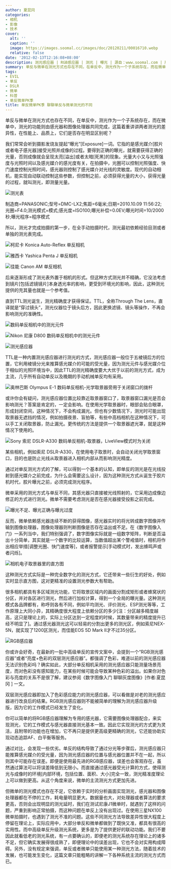 ```yaml
---
author: 夏昆冈
categories:
- 相机
- 影像
- 技术
cover:
  alt: ''
  caption: ''
  image: https://images.soomal.cc/images/doc/20120211/00016710.webp
  relative: false
date: '2012-02-13T12:16:08+08:00'
description: 测光感应器 | RGB感应器 | 测光 | 曝光 | 源自：www.soomal.com | 版权：原创 |  平均/总评分：10.00/150
summary: 单反与微单在测光方式也存在不同，在单反中，测光作为一个子系统存在，而在微单中，测光的功能则由感光器和图像处理器共同完成，这篇着重讲讲两者测光的差异性，在性能上、品质上，它们是否存在明显区别呢？我们常常会听到摄影发烧友提起“曝光”一词。它指的是感光媒介[胶片或者电子感光器]接受光照并成像的过程。
tags:
- EVIL
- 单反
- DSLR
- 微单
- 科普
- 单反微单PK季
title: 单反微单PK季 聊聊单反与微单测光的不同
---
```


单反与微单在测光方式也存在不同，在单反中，测光作为一个子系统存在，而在微单中，测光的功能则由感光器和图像处理器共同完成，这篇着重讲讲两者测光的差异性，在性能上、品质上，它们是否存在明显区别呢？

我们常常会听到摄影发烧友提起“曝光”[Exposure]一词。它指的是感光媒介[胶片或者电子感光器]接受光照并成像的过程。要得到正确的曝光，就需要获得正确的光量，否则成像就会呈现太亮[溢出]或者太暗[死黑]的现象。光量大小又与光照强度与光照时间以及感光媒介的感光度有关，在拍摄中，光圈可以控制光照强度、快门速度控制光照时间，感光器则控制了感光媒介对光线的灵敏度。现代的自动相机，能实现自动联动控制这些参数，但控制之前，必须获得光量的大小，获得光量的过程，就叫测光，即测量光量。

![测光表](https://images.soomal.cc/images/doc/20120211/00016705.webp)

制造商=PANASONIC;型号=DMC-LX2;焦距=6毫米;日期=2010.10.09 11:56:22;光圈=F4.0;测光模式=模式;感光度=ISO100;曝光补偿=0.0EV;曝光时间=10/2000秒;曝光程序=程序模式


所以，测光才完成拍摄的第一步，在全手动拍摄时代，测光最初依赖经验目测或者单独的测光表完成。

![柯尼卡 Konica Auto-Reflex 单反相机](https://images.soomal.cc/images/doc/20120211/00016706.webp)




![雅西卡 Yashica Penta J 单反相机](https://images.soomal.cc/images/doc/20120211/00016707.webp)




![佳能 Canon AM 单反相机](https://images.soomal.cc/images/doc/20120211/00016708.webp)




后来逐渐形成了测光表外置于相机的形式。但这种方式测光并不精确，它没法考虑到镜片[包括滤镜镜片]本身透光率的影响，更受到环境光的影响，因此，这种测光提供的充其量也就是一个参考值。

直到TTL测光诞生，测光精确度才获得保证。TTL，全称Through The Lens，直译就是“穿过镜头”，测光仪器位于镜头后方，因此更换滤镜、镜头等操作，不再会影响测光的准确性。

![数码单反相机中的测光元件](https://images.soomal.cc/images/doc/20120211/00016710.webp)




![Nikon 尼康 D800 数码单反相机中的测光元件](https://images.soomal.cc/images/doc/20120211/00016709.webp)




![测光感应器](https://images.soomal.cc/images/doc/20120211/00016712.webp)




TTL是一种内置测光感应器进行测光的方式，测光感应器一般位于五棱镜后方的位置，它利用棱镜分光来推算感光媒介的可能的受光量，因为测光元件与感光媒介位于相似的光照环境当中，因此TTL的测光精确度要大大优于以前的测光方式，成为主流，几乎所有自动单反以及晚期的手动机械单反均有采用。

![奥林巴斯 Olympus E-1 数码单反相机-光学取景器旁用于关闭窗口的拨杆](https://images.soomal.cc/images/doc/20120211/00016711.webp)




或许你会有疑问，测光感应器位置比较靠近取景器窗口了，取景器窗口漏光是否会影响测光？答案是肯定的，一定会影响。在使用光学取景器时，眼部会贴合眼罩，形成封闭空间，这种情况下，不会构成漏光。但也有少数情况下，测光时可能出现取景器无遮挡的情况，例如拍摄夜景、盲拍等，有些中高档相机在这种情况下，可以手工关闭取景器，防止漏光。更传统的方法是提供一个取景器遮光罩，就是这种情况下使用的。

![Sony 索尼 DSLR-A330 数码单反相机-取景器，LiveView模式时为关闭](https://images.soomal.cc/images/doc/20100505/00005329.webp)




某些相机，例如索尼 DSLR-A330，在使用电子取景时，会自动关闭光学取景窗口，目的也是防止光线从取景器进入相机内部从而影响测光精度。

通过对单反测光方式的了解，可以得到一个基本的认知，即单反的测光是在光线投射到感光媒介之前完成，为什么会需要这么设计，因为这种测光方式从诞生于胶片机时代，胶片曝光之前，必须完成测光程序。

微单采用的测光方式与单反不同，其感光器只直接被光线照射的，它采用边成像边修正的方式进行测光。微单不需要考虑测光是否在感光器接受投影之前完成。

![曝光不足、曝光正确与曝光过度](https://images.soomal.cc/images/doc/20120211/00016713.webp)




反而，微单依赖感光器连续不断的获得图像，感光器实时的将光转成数字图像并传输到图像处理器，图像处理器则判断图像是否存在溢出或不足。在《数字图像入门》一系列当中，我们特别强调了，数字图像实际就是一组数字矩阵，判断是否溢出十分简单，其实就是一个数字的比较运算，当数值超出某个警戒值时，相机将作出相应举措[调整光圈、快门速度等]，或者报警提示[手动模式时，发出蜂鸣声或者闪烁]。

![相机电子取景器里的直方图](https://images.soomal.cc/images/doc/20111112/00014925.webp)




这种测光方式实际是一种完全数字化的测光方式，它还带来一些衍生的好处，例如实时显示直方图，这对更精准的设置测光参数大有帮助。

很多相机都具有多区域测光功能，它将取景区域内的画面分割成矩形或者蜂窝状的分区，并对各区进行测光，然后进行加权计算，得到一个全局的曝光量。这种测光模式各品牌都有，称呼则各有不同，例如平均测光、评价测光、ESP测光等等，工作原理上大同小异，其精确度很大程度上依赖分区的多少[注：分区越多精度越高，这只是理论上的，实际上分区达到一定程度的时候，其数量带来的精度提升已经不明显了]。通过感光器测光这可以轻易的分割出更多的测光区，例如索尼NEX-5N，就实现了1200区测光，而佳能EOS 5D Mark II才不过35分区。

![RGB感应器](https://images.soomal.cc/images/doc/20120211/00016715.webp)




你或许会好奇，在最新的一批中高级单反的宣传文案中，会提到一个“RGB测光感应器”或者“亮度+色彩的双层测光感应器”。都强调了色彩，难道以前的测光感应器无法识别色彩吗？确实如此，大部分单反相机采用的测光感应器只能测量场景亮度，而对色彩没有感知能力，在某些时候可能会导致某种色彩的溢出。如果你对色彩与亮度的关系不是很了解，建议参阅《数字图像入门 聊聊灰度图像》[作者:夏昆冈 ]
一文。

双层测光感应器即加入了色彩感应能力的测光感应器，可以看做是对老的测光感应器进行改良后的结果。RGB测光感应器则不能被简单的理解为测光感应器升级版，因为它的工作模式已经发生了变化。

你可以简单的将RGB感应器理解为专用的感光器，它需要图像处理器配合，来实现测光，它的工作模式与感光器直接测光基本一致。因此它实现测光的方式更为灵活，且附带的功能也在增加，它不再只是提供更高级更精确的测光，它还能协助实现动态追踪AF、白平衡等服务。

通过对比，会发现一些优劣。单反的结构导致了通过分光等步骤后，测光感应器只能推算感光媒介的受光量，因为测光感应器的位置与感光器位置并不在一起，所以则其中可能存在误差。即便是使用最先进的RGB感应器，误差也会客观存在，虽然通过算法可以将误差降低到无限小。而直接通过感光器受光计算的方式，使得测光与成像时的环境[内部环境，包括位置、面积、大小]完全一致，测光精准度理论上可以做到更高。从这个角度来说，微单的主流测光方式更加先进。

但微单的测光模式也存在不足，它依赖于实时的分析画面实现测光，感光器和图像处理器都在不停的工作，耗电量明显更大。数据量也大，对处理器或者算法的要求更高，否则会出现明显的测光延时，我们在测试尼康J1微单时，就遇到了这样的问题，严重到影响正常拍摄，而这种问题在单反上没有出现过。在使用三星NX100微单拍摄时，也遇到了测光不准的问题。这些不同测光方法导致差异性很大程度上停留在理论上，实际应用中，大部分单反和微单都做到了既快又准，都具有很高的实用性。而中高级单反升级测光系统，更多是为了提供更好的联动功能。我们不要因此就看低老的测光系统，有一点要确认的，即便老的测光系统存在理论上的诸多不足，但它确实发展得很成熟了，即便理论中的误差出现，它也不会对实用构成障碍。另外，没有规定来强调，单反或者微单只能使用某一种测光方法，随着技术的发展，也可能发生变化，这篇文章只能粗略的讲解一下各种系统主流的测光方式而已。